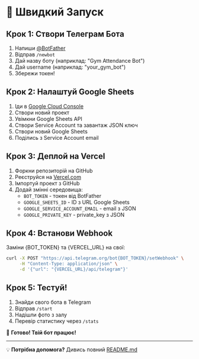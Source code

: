 # 🚀 Швидкий Запуск

## Крок 1: Створи Телеграм Бота
1. Напиши [@BotFather](https://t.me/BotFather)
2. Відправ `/newbot`
3. Дай назву боту (наприклад: "Gym Attendance Bot")
4. Дай username (наприклад: "your_gym_bot")
5. Збережи токен!

## Крок 2: Налаштуй Google Sheets
1. Іди в [Google Cloud Console](https://console.cloud.google.com/)
2. Створи новий проект
3. Увімкни Google Sheets API
4. Створи Service Account та завантаж JSON ключ
5. Створи новий Google Sheets
6. Поділись з Service Account email

## Крок 3: Деплой на Vercel
1. Форкни репозиторій на GitHub
2. Реєструйся на [Vercel.com](https://vercel.com)
3. Імпортуй проект з GitHub
4. Додай змінні середовища:
   - `BOT_TOKEN` - токен від BotFather
   - `GOOGLE_SHEETS_ID` - ID з URL Google Sheets
   - `GOOGLE_SERVICE_ACCOUNT_EMAIL` - email з JSON
   - `GOOGLE_PRIVATE_KEY` - private_key з JSON

## Крок 4: Встанови Webhook
Заміни {BOT_TOKEN} та {VERCEL_URL} на свої:
```bash
curl -X POST "https://api.telegram.org/bot{BOT_TOKEN}/setWebhook" \
     -H "Content-Type: application/json" \
     -d '{"url": "{VERCEL_URL}/api/telegram"}'
```

## Крок 5: Тестуй!
1. Знайди свого бота в Telegram
2. Відправ `/start`
3. Надішли фото з залу
4. Перевір статистику через `/stats`

🎉 **Готово! Твій бот працює!**

---

💡 **Потрібна допомога?** Дивись повний [README.md](./README.md) 